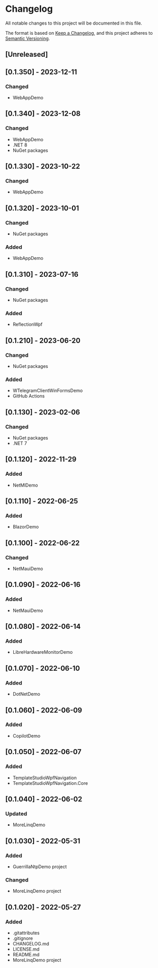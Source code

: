 # Changelog
All notable changes to this project will be documented in this file.

The format is based on [Keep a Changelog](https://keepachangelog.com/en/1.0.0/),
and this project adheres to [Semantic Versioning](https://semver.org/spec/v2.0.0.html).

## [Unreleased]

## [0.1.350] - 2023-12-11
### Changed
- WebAppDemo

## [0.1.340] - 2023-12-08
### Changed
- WebAppDemo
- .NET 8
- NuGet packages

## [0.1.330] - 2023-10-22
### Changed
- WebAppDemo

## [0.1.320] - 2023-10-01
### Changed
- NuGet packages
### Added
- WebAppDemo

## [0.1.310] - 2023-07-16
### Changed
- NuGet packages
### Added
- ReflectionWpf

## [0.1.210] - 2023-06-20
### Changed
- NuGet packages
### Added
- WTelegramClientWinFormsDemo
- GitHub Actions

## [0.1.130] - 2023-02-06
### Changed
- NuGet packages
- .NET 7

## [0.1.120] - 2022-11-29
### Added
- NetMlDemo

## [0.1.110] - 2022-06-25
### Added
- BlazorDemo

## [0.1.100] - 2022-06-22
### Changed
- NetMauiDemo

## [0.1.090] - 2022-06-16
### Added
- NetMauiDemo

## [0.1.080] - 2022-06-14
### Added
- LibreHardwareMonitorDemo

## [0.1.070] - 2022-06-10
### Added
- DotNetDemo

## [0.1.060] - 2022-06-09
### Added
- CopilotDemo

## [0.1.050] - 2022-06-07
### Added
- TemplateStudioWpfNavigation
- TemplateStudioWpfNavigation.Core

## [0.1.040] - 2022-06-02
### Updated
- MoreLinqDemo

## [0.1.030] - 2022-05-31
### Added
- GuerrillaNtpDemo project
### Changed
- MoreLinqDemo project

## [0.1.020] - 2022-05-27
### Added
- .gitattributes
- .gitignore
- CHANGELOG.md
- LICENSE.md
- README.md
- MoreLinqDemo project
